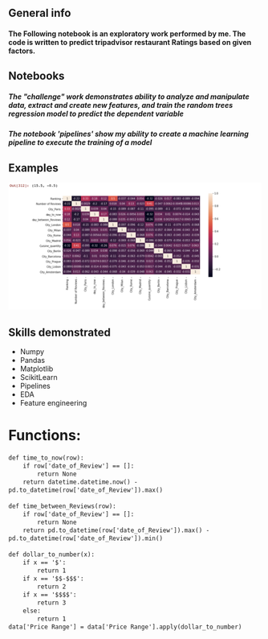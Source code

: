 ## General info
#### The Following notebook is an exploratory work performed by me. The code is written to predict tripadvisor restaurant Ratings based on given factors. 


## Notebooks

##### The "challenge" work demonstrates ability to analyze and manipulate data, extract and create new features, and train the random trees regression model to predict the dependent variable
##### The notebook 'pipelines' show my ability to create a machine learning pipeline to execute the training of a model

	
## Examples
![Correlation Matrix](./images/corr.png)
## Skills demonstrated
* Numpy
* Pandas
* Matplotlib
* ScikitLearn
* Pipelines
* EDA
* Feature engineering

# Functions:
```
def time_to_now(row):
    if row['date_of_Review'] == []:
        return None
    return datetime.datetime.now() - pd.to_datetime(row['date_of_Review']).max()

def time_between_Reviews(row):
    if row['date_of_Review'] == []:
        return None
    return pd.to_datetime(row['date_of_Review']).max() - pd.to_datetime(row['date_of_Review']).min()
    
def dollar_to_number(x):
    if x == '$':
        return 1
    if x == '$$-$$$':
        return 2
    if x == '$$$$':
        return 3
    else:
        return 1
data['Price Range'] = data['Price Range'].apply(dollar_to_number)

```
